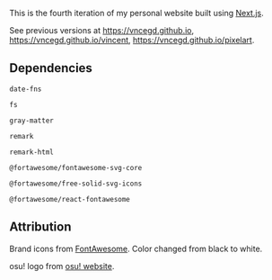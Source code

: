 This is the fourth iteration of my personal website built using [Next.js](https://nextjs.org/).

See previous versions at https://vncegd.github.io, https://vncegd.github.io/vincent, https://vncegd.github.io/pixelart.

## Dependencies

`date-fns`

`fs`

`gray-matter`

`remark`

`remark-html`

`@fortawesome/fontawesome-svg-core`

`@fortawesome/free-solid-svg-icons`

`@fortawesome/react-fontawesome`

## Attribution

Brand icons from [FontAwesome](https://fontawesome.com/license). Color changed from black to white.

osu! logo from [osu! website](https://osu.ppy.sh).
